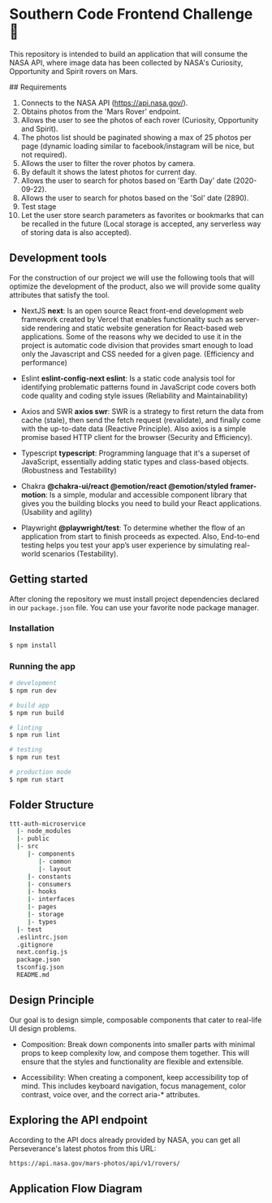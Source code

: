 # Southern Code Frontend Challenge 🚀

This repository is intended to build an application that will consume the NASA API, where image data has been collected by NASA's Curiosity, Opportunity and Spirit rovers on Mars.

## Requirements

1. Connects to the NASA API (https://api.nasa.gov/).
2. Obtains photos from the 'Mars Rover' endpoint.
3. Allows the user to see the photos of each rover (Curiosity, Opportunity and Spirit).
4. The photos list should be paginated showing a max of 25 photos per page (dynamic loading similar to facebook/instagram will be nice, but not required).
5. Allows the user to filter the rover photos by camera.
6. By default it shows the latest photos for current day.
7. Allows the user to search for photos based on 'Earth Day' date (2020-09-22).
8. Allows the user to search for photos based on the 'Sol' date (2890).
9. Test stage
10. Let the user store search parameters as favorites or bookmarks that can be recalled in the future (Local storage is accepted, any serverless way of storing data is also accepted).

## Development tools

For the construction of our project we will use the following tools that will optimize the development of the product, also we will provide some quality attributes that satisfy the tool.

- NextJS **next**: Is an open source React front-end development web framework created by Vercel that enables functionality such as server-side rendering and static website generation for React-based web applications. Some of the reasons why we decided to use it in the project is automatic code division that provides smart enough to load only the Javascript and CSS needed for a given page. (Efficiency and performance)

- Eslint **eslint-config-next eslint**: Is a static code analysis tool for identifying problematic patterns found in JavaScript code covers both code quality and coding style issues (Reliability and Maintainability)

- Axios and SWR **axios swr**: SWR is a strategy to first return the data from cache (stale), then send the fetch request (revalidate), and finally come with the up-to-date data (Reactive Principle). Also axios is a simple promise based HTTP client for the browser (Security and Efficiency).

- Typescript **typescript**: Programming language that it's a superset of JavaScript, essentially adding static types and class-based objects. (Robustness and Testability)

- Chakra **@chakra-ui/react @emotion/react @emotion/styled framer-motion**: Is a simple, modular and accessible component library that gives you the building blocks you need to build your React applications. (Usability and agility)

- Playwright **@playwright/test**: To determine whether the flow of an application from start to finish proceeds as expected. Also, End-to-end testing helps you test your app’s user experience by simulating real-world scenarios (Testability).

## Getting started

After cloning the repository we must install project dependencies declared in our ``package.json`` file. You can use your favorite node package manager.

### Installation

``` bash
$ npm install
```

### Running the app

```bash
# development
$ npm run dev

# build app
$ npm run build

# linting
$ npm run lint

# testing
$ npm run test

# production mode
$ npm run start
```

## Folder Structure

```bash
ttt-auth-microservice
  |- node_modules
  |- public
  |- src
     |- components
        |- common
        |- layout
     |- constants
     |- consumers
     |- hooks
     |- interfaces
     |- pages
     |- storage
     |- types
  |- test
  .eslintrc.json
  .gitignore
  next.config.js
  package.json
  tsconfig.json
  README.md
```

## Design Principle

Our goal is to design simple, composable components that cater to real-life UI design problems.

- Composition: Break down components into smaller parts with minimal props to keep complexity low, and compose them together. This will ensure that the styles and functionality are flexible and extensible.

- Accessibility: When creating a component, keep accessibility top of mind. This includes keyboard navigation, focus management, color contrast, voice over, and the correct aria-* attributes.

## Exploring the API endpoint

According to the API docs already provided by NASA, you can get all Perseverance's latest photos from this URL:

```bash
https://api.nasa.gov/mars-photos/api/v1/rovers/
```



## Application Flow Diagram

